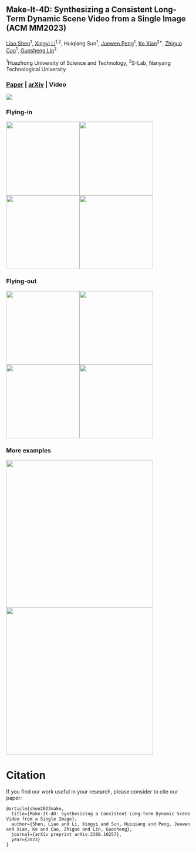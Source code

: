 ## Make-It-4D: Synthesizing a Consistent Long-Term Dynamic Scene Video from a Single Image (ACM MM2023)
[Liao Shen](https://scholar.google.com.hk/citations?hl=zh-CN&user=bEi3j64AAAAJ)<sup>1</sup>,
[Xingyi Li](https://scholar.google.com/citations?user=XDKQsvUAAAAJ&hl)<sup>1,2</sup>,
Huiqiang Sun<sup>1</sup>,
[Juewen Peng](https://scholar.google.com/citations?hl=en&user=fYC6lCUAAAAJ)<sup>1</sup>,
[Ke Xian](https://sites.google.com/site/kexian1991/)<sup>2*</sup>,
[Zhiguo Cao](http://english.aia.hust.edu.cn/info/1085/1528.htm)<sup>1</sup>,
[Guosheng Lin](https://guosheng.github.io/)<sup>2</sup>

<sup>1</sup>Huazhong University of Science and Technology, <sup>2</sup>S-Lab, Nanyang Technological University
### [Paper](https://github.com/leoShen917/Make-It-4D/blob/main/pdf/Make-It-4D.pdf) | [arXiv](https://arxiv.org/abs/2308.10257) | Video 

<img src="https://github.com/leoShen917/Make-It-4D/blob/main/demo/teaser1.gif">

### Flying-in
<img src="https://github.com/leoShen917/Make-It-4D/blob/main/demo/flyin1.gif" width="200"><img src="https://github.com/leoShen917/Make-It-4D/blob/main/demo/flyin2.gif" width="200"><img src="https://github.com/leoShen917/Make-It-4D/blob/main/demo/flyin3.gif" width="200"><img src="https://github.com/leoShen917/Make-It-4D/blob/main/demo/flyin4.gif" width="200">
### Flying-out
<img src="https://github.com/leoShen917/Make-It-4D/blob/main/demo/flyout1.gif" width="200"><img src="https://github.com/leoShen917/Make-It-4D/blob/main/demo/flyout2.gif" width="200"><img src="https://github.com/leoShen917/Make-It-4D/blob/main/demo/flyout3.gif" width="200"><img src="https://github.com/leoShen917/Make-It-4D/blob/main/demo/flyout4.gif" width="200">
### More examples
<img src="https://github.com/leoShen917/Make-It-4D/blob/main/demo/teaser2.gif" width="400"><img src="https://github.com/leoShen917/Make-It-4D/blob/main/demo/teaser3.gif" width="400">
# Citation
If you find our work useful in your research, please consider to cite our paper:
```
@article{shen2023make,
  title={Make-It-4D: Synthesizing a Consistent Long-Term Dynamic Scene Video from a Single Image},
  author={Shen, Liao and Li, Xingyi and Sun, Huiqiang and Peng, Juewen and Xian, Ke and Cao, Zhiguo and Lin, Guosheng},
  journal={arXiv preprint arXiv:2308.10257},
  year={2023}
}
```
